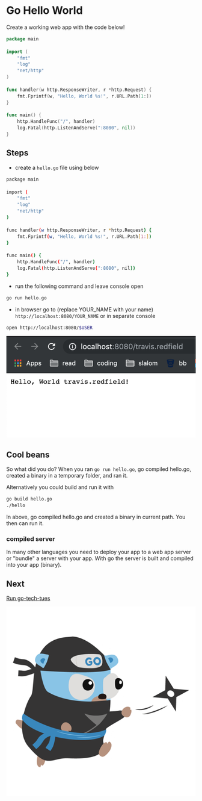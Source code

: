 # Go Hello World

Create a working web app with the code below!

```go
package main

import (
    "fmt"
    "log"
    "net/http"
)

func handler(w http.ResponseWriter, r *http.Request) {
    fmt.Fprintf(w, "Hello, World %s!", r.URL.Path[1:])
}

func main() {
    http.HandleFunc("/", handler)
    log.Fatal(http.ListenAndServe(":8080", nil))
}
```

## Steps

- create a `hello.go` file using below

```bash
package main

import (
    "fmt"
    "log"
    "net/http"
)

func handler(w http.ResponseWriter, r *http.Request) {
    fmt.Fprintf(w, "Hello, World %s!", r.URL.Path[1:])
}

func main() {
    http.HandleFunc("/", handler)
    log.Fatal(http.ListenAndServe(":8080", nil))
}
```

- run the following command and leave console open

```bash
go run hello.go
```

- in browser go to (replace YOUR_NAME with your name) `http://localhost:8080/YOUR_NAME` or in separate console

```bash
open http://localhost:8080/$USER
```

![hello](screens/hello-screen.png)

## Cool beans

So what did you do? When you ran `go run hello.go`, go compiled hello.go, created a binary in a temporary folder, and ran it.

Alternatively you could build and run it with

```bash
go build hello.go
./hello
```

In above, go compiled hello.go and created a binary in current path. You then can run it.

### compiled server

In many other languages you need to deploy your app to a web app server or "bundle" a server with your app. With go the server is built and compiled into your app (binary).

## Next

[Run go-tech-tues](run-go-tech-tues.md)

![gopher ninja](images/gopher-ninja.png)
